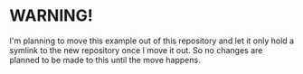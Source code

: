 # WARNING!

I'm planning to move this example out of this repository and let it only hold a
symlink to the new repository once I move it out. So no changes are planned to
be made to this until the move happens.
